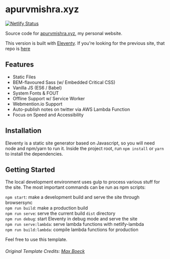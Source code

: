 # apurvmishra.xyz

[![Netlify Status](https://api.netlify.com/api/v1/badges/f7f868c7-d54d-4dfe-91be-75237ee0cecb/deploy-status)](https://app.netlify.com/sites/apurvmishra/deploys)

Source code for [apurvmishra.xyz](apurvmishra.xyz), my personal website.  

This version is built with [Eleventy](https://www.11ty.io). If you're looking for the previous site, that repo is [here](https://github.com/apurvmishra99/apurvmishra99.github.io)

## Features

* Static Files
* BEM-flavoured Sass (w/ Embedded Critical CSS)
* Vanilla JS (ES6 / Babel)
* System Fonts & FOUT
* Offline Support w/ Service Worker
* Webmention.io Support
* Auto-publish notes on twitter via AWS Lambda Function
* Focus on Speed and Accessibility

## Installation

Eleventy is a static site generator based on Javascript, so you will need node and npm/yarn to run it.
Inside the project root, run `npm install` or `yarn` to install the dependencies.

## Getting Started

The local development environment uses gulp to process various stuff for the site. 
The most important commands can be run as npm scripts:

`npm start`: make a development build and serve the site through browsersync  
`npm run build`: make a production build  
`npm run serve`: serve the current build `dist` directory  
`npm run debug`: start Eleventy in debug mode and serve the site  
`npm run serve:lambda`: serve lambda functions with netlify-lambda  
`npm run build:lambda`: compile lambda functions for production  

Feel free to use this template.

###### Original Template Credits: [Max Boeck](https://mxb.dev)
